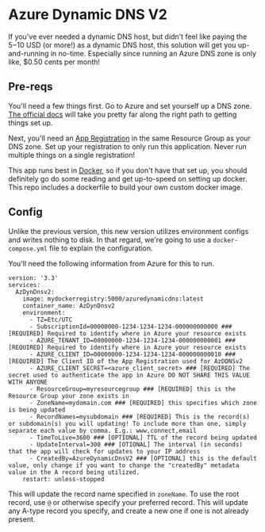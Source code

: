 # Azure Dynamic DNS V2

If you've ever needed a dynamic DNS host, but didn't feel like paying the $5-$10 USD (or more!) as a dynamic DNS host, this solution will get you up-and-running in no-time. Especially since running an Azure DNS zone is only like, $0.50 cents per month!

## Pre-reqs
You'll need a few things first. Go to Azure and set yourself up a DNS zone. [The official docs](https://learn.microsoft.com/en-us/azure/dns/dns-getstarted-portal) will take you pretty far along the right path to getting things set up.

Next, you'll need an [App Registration](https://learn.microsoft.com/en-us/entra/identity-platform/quickstart-register-app?tabs=certificate) in the same Resource Group as your DNS zone. Set up your registration to only run this application. Never run multiple things on a single registration!

This app runs best in [Docker](https://www.docker.com), so if you don't have that set up, you should definitely go do some reading and get up-to-speed on setting up docker. This repo includes a dockerfile to build your own custom docker image.

## Config
Unlike the previous version, this new version utilizes environment configs and writes nothing to disk. In that regard, we're going to use a `docker-compose.yml` file to explain the configuration.

You'll need the following information from Azure for this to run.
```
version: '3.3'
services:
  AzDynDnsv2:
    image: mydockerregistry:5000/azuredynamicdns:latest
    container_name: AzDynDnsv2
    environment:
      - TZ=Etc/UTC
      - SubscriptionId=00000000-1234-1234-1234-000000000000 ### [REQUIRED] Required to identify where in Azure your resource exists
      - AZURE_TENANT_ID=00000000-1234-1234-1234-000000000001 ### [REQUIRED] Required to identify where in Azure your resource exists
      - AZURE_CLIENT_ID=00000000-1234-1234-1234-000000000010 ### [REQUIRED] The Client ID of the App Registration used for AzDDNSv2
      - AZURE_CLIENT_SECRET=<azure_client_secret> ### [REQUIRED] The secret used to authenticate the app in Azure DO NOT SHARE THIS VALUE WITH ANYONE
      - ResourceGroup=myresourcegroup ### [REQUIRED] this is the Resource Group your zone exists in
      - ZoneName=mydomain.com ### [REQUIRED] this specifies which zone is being updated
      - RecordNames=mysubdomain ### [REQUIRED] This is the record(s) or subdomain(s) you will updating! To include more than one, simply separate each value by comma. E.g.: www,connect,email 
      - TimeToLive=3600 ### [OPTIONAL] TTL of the record being updated
      - UpdateInterval=300 ### [OTIONAL] The interval (in seconds) that the app will check for updates to your IP address
      - CreatedBy=AzureDynamicDnsV2 ### [OPTIONAL] this is the default value, only change if you want to change the "createdBy" metadata value in the A record being utilized.
    restart: unless-stopped

```

This will update the record name specified in `zoneName`. To use the root record, use `@` or otherwise specify your preferred record. This will update any A-type record you specify, and create a new one if one is not already present.
